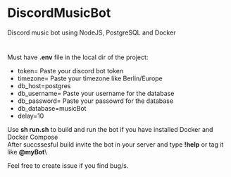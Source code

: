 # DiscordMusicBot
 Discord music bot using NodeJS, PostgreSQL and Docker

#
Must have **.env** file in the local dir of the project:
- token= Paste your discord bot token
- timezone= Paste your timezone like Berlin/Europe
- db_host=postgres
- db_username= Paste your username for the database
- db_password= Paste your passowrd for the database
- db_database=musicBot 
- delay=10

Use **sh run.sh** to build and run the bot if you have installed Docker and Docker Compose\
After succssesful build invite the bot in your server and type **!help** or tag it like **@myBot**\

Feel free to create issue if you find bug/s.